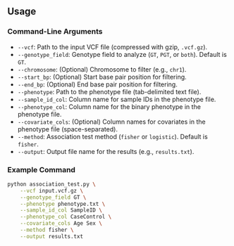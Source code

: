 ## Usage

### Command-Line Arguments

- `--vcf`: Path to the input VCF file (compressed with gzip, `.vcf.gz`).
- `--genotype_field`: Genotype field to analyze (`GT`, `PGT`, or `both`). Default is `GT`.
- `--chromosome`: (Optional) Chromosome to filter (e.g., `chr1`).
- `--start_bp`: (Optional) Start base pair position for filtering.
- `--end_bp`: (Optional) End base pair position for filtering.
- `--phenotype`: Path to the phenotype file (tab-delimited text file).
- `--sample_id_col`: Column name for sample IDs in the phenotype file.
- `--phenotype_col`: Column name for the binary phenotype in the phenotype file.
- `--covariate_cols`: (Optional) Column names for covariates in the phenotype file (space-separated).
- `--method`: Association test method (`fisher` or `logistic`). Default is `fisher`.
- `--output`: Output file name for the results (e.g., `results.txt`).

### Example Command

```bash
python association_test.py \
    --vcf input.vcf.gz \
    --genotype_field GT \
    --phenotype phenotype.txt \
    --sample_id_col SampleID \
    --phenotype_col CaseControl \
    --covariate_cols Age Sex \
    --method fisher \
    --output results.txt
